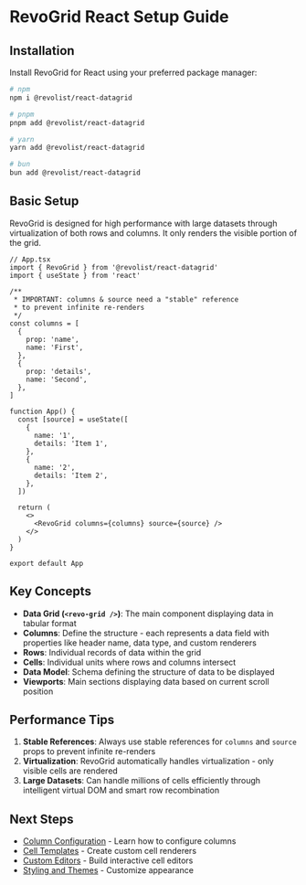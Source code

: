 # RevoGrid React Setup Guide

## Installation

Install RevoGrid for React using your preferred package manager:

```bash
# npm
npm i @revolist/react-datagrid

# pnpm  
pnpm add @revolist/react-datagrid

# yarn
yarn add @revolist/react-datagrid

# bun
bun add @revolist/react-datagrid
```

## Basic Setup

RevoGrid is designed for high performance with large datasets through virtualization of both rows and columns. It only renders the visible portion of the grid.

```tsx
// App.tsx
import { RevoGrid } from '@revolist/react-datagrid'
import { useState } from 'react'

/**
 * IMPORTANT: columns & source need a "stable" reference 
 * to prevent infinite re-renders
 */
const columns = [
  {
    prop: 'name',
    name: 'First',
  },
  {
    prop: 'details', 
    name: 'Second',
  },
]

function App() {
  const [source] = useState([
    {
      name: '1',
      details: 'Item 1',
    },
    {
      name: '2',
      details: 'Item 2',
    },
  ])

  return (
    <>
      <RevoGrid columns={columns} source={source} />
    </>
  )
}

export default App
```

## Key Concepts

- **Data Grid (`<revo-grid />`)**: The main component displaying data in tabular format
- **Columns**: Define the structure - each represents a data field with properties like header name, data type, and custom renderers
- **Rows**: Individual records of data within the grid
- **Cells**: Individual units where rows and columns intersect
- **Data Model**: Schema defining the structure of data to be displayed
- **Viewports**: Main sections displaying data based on current scroll position

## Performance Tips

1. **Stable References**: Always use stable references for `columns` and `source` props to prevent infinite re-renders
2. **Virtualization**: RevoGrid automatically handles virtualization - only visible cells are rendered
3. **Large Datasets**: Can handle millions of cells efficiently through intelligent virtual DOM and smart row recombination

## Next Steps

- [Column Configuration](./revogrid-column-config.md) - Learn how to configure columns
- [Cell Templates](./revogrid-cell-templates.md) - Create custom cell renderers  
- [Custom Editors](./revogrid-custom-editors.md) - Build interactive cell editors
- [Styling and Themes](./revogrid-styling.md) - Customize appearance
